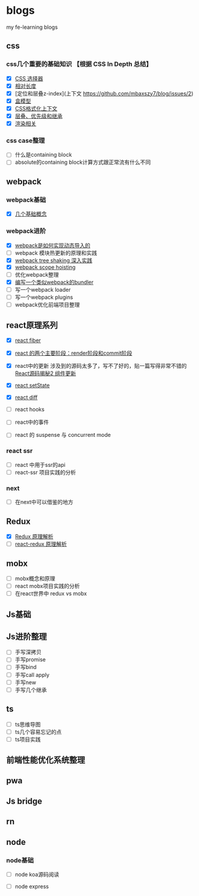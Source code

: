 # blogs
my fe-learning blogs

## css
### css几个重要的基础知识 【根据 CSS In Depth 总结】
- [x] [CSS 选择器](https://github.com/mbaxszy7/blog/issues/5)
- [x] [相对长度](https://github.com/mbaxszy7/blog/issues/6)
- [x] [定位和层叠z-index](上下文 https://github.com/mbaxszy7/blog/issues/2)
- [x] [盒模型](https://github.com/mbaxszy7/blog/issues/3)
- [x] [CSS格式化上下文](https://github.com/mbaxszy7/blog/issues/4)
- [x] [层叠、优先级和继承](https://github.com/mbaxszy7/blog/issues/7)
- [x] [渲染相关](https://github.com/mbaxszy7/blog/issues/8)
### css case整理
- [ ] 什么是containing block
- [ ] absolute的containing block计算方式跟正常流有什么不同

## webpack
### webpack基础
- [x] [几个基础概念](https://github.com/mbaxszy7/blog/issues/12)
### webpack进阶
- [x] [webpack是如何实现动态导入的](https://github.com/mbaxszy7/blog/issues/1)
- [ ] webpack 模块热更新的原理和实践
- [x] [webpack tree shaking 深入实践](https://github.com/mbaxszy7/blog/issues/9)
- [x] [webpack scope hoisting](https://github.com/mbaxszy7/blog/issues/10)
- [ ] 优化webpack整理
- [x] [编写一个类似webpack的bundler](https://github.com/mbaxszy7/blog/issues/13)
- [ ] 写一个webpack loader
- [ ] 写一个webpack plugins
- [ ] webpack优化前端项目整理

## react原理系列

- [x] [react fiber](https://github.com/mbaxszy7/blog/issues/14)
- [x] [react 的两个主要阶段：render阶段和commit阶段](https://github.com/mbaxszy7/blog/issues/16)
- [x] react中的更新 涉及到的源码太多了，写不了好的，贴一篇写得非常不错的 [React源码揭秘2 组件更新](https://juejin.im/post/5eb9030b6fb9a043333c6071#heading-10)

- [x] [react setState](https://github.com/mbaxszy7/blog/issues/15)
- [x] [react diff](https://github.com/mbaxszy7/blog/issues/17)

- [ ] react hooks
- [ ] react中的事件
- [ ] react 的 suspense 与 concurrent mode

### react ssr
- [ ] react 中用于ssr的api
- [ ] react-ssr 项目实践的分析

### next
- [ ] 在next中可以借鉴的地方

## Redux
- [x] [Redux 原理解析](https://github.com/mbaxszy7/blog/issues/18)
- [ ] [react-redux 原理解析]()

## mobx
- [ ] mobx概念和原理
- [ ] react mobx项目实践的分析
- [ ] 在react世界中 redux vs mobx

## Js基础

## Js进阶整理
- [ ] 手写深拷贝
- [ ] 手写promise
- [ ] 手写bind
- [ ] 手写call apply
- [ ] 手写new
- [ ] 手写几个继承

## ts
- [ ] ts思维导图
- [ ] ts几个容易忘记的点
- [ ] ts项目实践

## 前端性能优化系统整理

## pwa

## Js bridge

## rn

## node
### node基础
- [ ] node koa源码阅读
- [ ] node express







